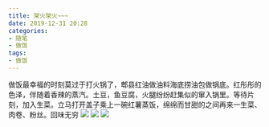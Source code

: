 ```yaml
---
title: 架火架火~~~
date: 2019-12-31 20:28
categories:
- 随笔
- 做饭
tags:
- 做饭
---
```


做饭最幸福的时刻莫过于打火锅了，郫县红油做油料海底捞油包做锅底。红彤彤的色泽，伴随着香辣的蒸汽。土豆，鱼豆腐，火腿纷纷赶集似的窜入锅里。等待片刻，加入生菜。立马打开盖子乘上一碗红薯蒸饭，绵绵而甘甜的之间再来一生菜、肉卷、粉丝。回味无穷
![](https://gitee.com/feizudefanfan/feizhufanfan_image/raw/master/blog/20220324235917.png)
![](https://gitee.com/feizudefanfan/feizhufanfan_image/raw/master/blog/20220324235934.png)
![](https://gitee.com/feizudefanfan/feizhufanfan_image/raw/master/blog/20220325000001.png)